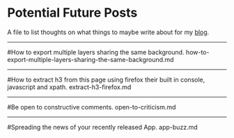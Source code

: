 # Potential Future Posts

A file to list thoughts on what things to maybe write about for my [blog](http://blog.freshteapot.net).

---------
#How to export multiple layers sharing the same background.
how-to-export-multiple-layers-sharing-the-same-background.md

---------
#How to extract h3 from this page using firefox their built in console, javascript and xpath.
extract-h3-firefox.md

---------
#Be open to constructive comments.
open-to-criticism.md

--------- 
#Spreading the news of your recently released App.
app-buzz.md